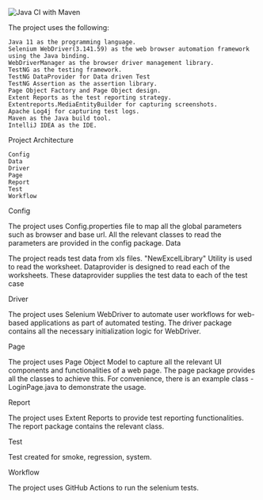 ![Java CI with Maven](https://github.com/Suparnaen/ShoppingWebTest/actions/workflows/maven.yml/badge.svg)


The project uses the following:

    Java 11 as the programming language.
    Selenium WebDriver(3.141.59) as the web browser automation framework using the Java binding.
    WebDriverManager as the browser driver management library.
    TestNG as the testing framework.
    TestNG DataProvider for Data driven Test
    TestNG Assertion as the assertion library.
    Page Object Factory and Page Object design.
    Extent Reports as the test reporting strategy.
    Extentreports.MediaEntityBuilder for capturing screenshots.
    Apache Log4j for capturing test logs.
    Maven as the Java build tool.
    IntelliJ IDEA as the IDE.


Project Architecture

    Config
    Data
    Driver
    Page
    Report
    Test
    Workflow

Config

The project uses Config.properties file to map all the global parameters such as browser and base url. All the relevant classes to read the parameters are provided in the config package.
Data

The project reads test data from xls files. "NewExcelLibrary" Utility is used to read the worksheet. Dataprovider is designed to read each of the worksheets. These dataprovider supplies the test data to each of the test case

Driver

The project uses Selenium WebDriver to automate user workflows for web-based applications as part of automated testing. The driver package contains all the necessary initialization logic for WebDriver.

Page

The project uses Page Object Model to capture all the relevant UI components and functionalities of a web page. The page package provides all the classes to achieve this. For convenience, there is an example class - LoginPage.java to demonstrate the usage.

Report

The project uses Extent Reports to provide test reporting functionalities. The report package contains the relevant class.

Test

Test created for smoke, regression, system.

Workflow

The project uses GitHub Actions to run the selenium tests.
